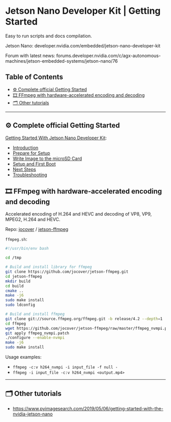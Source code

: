 # Jetson Nano Developer Kit | Getting Started

Easy to run scripts and docs compilation.

Jetson Nano: developer.nvidia.com/embedded/jetson-nano-developer-kit

Forum with latest news: forums.developer.nvidia.com/c/agx-autonomous-machines/jetson-embedded-systems/jetson-nano/76

## Table of Contents

- [⚙️ Complete official Getting Started](#-complete-official-getting-started)
- [🎞 FFmpeg with hardware-accelerated encoding and decoding](#-ffmpeg-with-hardware-accelerated-encoding-and-decoding)
- [🗂 Other tutorials](#-other-tutorials)


---

## ⚙️ Complete official Getting Started

[Getting Started With Jetson Nano Developer Kit](https://developer.nvidia.com/embedded/learn/get-started-jetson-nano-devkit):
- [Introduction](https://developer.nvidia.com/embedded/learn/get-started-jetson-nano-devkit)
- [Prepare for Setup](https://developer.nvidia.com/embedded/learn/get-started-jetson-nano-devkit#prepare)
- [Write Image to the microSD Card](https://developer.nvidia.com/embedded/learn/get-started-jetson-nano-devkit#write)
- [Setup and First Boot](https://developer.nvidia.com/embedded/learn/get-started-jetson-nano-devkit#setup)
- [Next Steps](https://developer.nvidia.com/embedded/learn/get-started-jetson-nano-devkit#next)
- [Troubleshooting](https://developer.nvidia.com/embedded/learn/get-started-jetson-nano-devkit#troubleshooting)

## 🎞 FFmpeg with hardware-accelerated encoding and decoding

Accelerated encoding of H.264 and HEVC and decoding of VP8, VP9, MPEG2, H.264 and HEVC.

Repo: [jocover](https://github.com/jocover) / [jetson-ffmpeg](https://github.com/jocover/jetson-ffmpeg)

`ffmpeg.sh`:
```bash
#!/usr/bin/env bash

cd /tmp

# Build and install library for ffmpeg
git clone https://github.com/jocover/jetson-ffmpeg.git
cd jetson-ffmpeg
mkdir build
cd build
cmake ..
make -j6
sudo make install
sudo ldconfig

# Build and install ffmpeg
git clone git://source.ffmpeg.org/ffmpeg.git -b release/4.2 --depth=1
cd ffmpeg
wget https://github.com/jocover/jetson-ffmpeg/raw/master/ffmpeg_nvmpi.patch
git apply ffmpeg_nvmpi.patch
./configure --enable-nvmpi
make -j6
sudo make install

```

Usage examples:
- `ffmpeg -c:v h264_nvmpi -i input_file -f null -`
- `ffmpeg -i input_file -c:v h264_nvmpi <output.mp4>`

---

## 🗂 Other tutorials

- https://www.pyimagesearch.com/2019/05/06/getting-started-with-the-nvidia-jetson-nano
